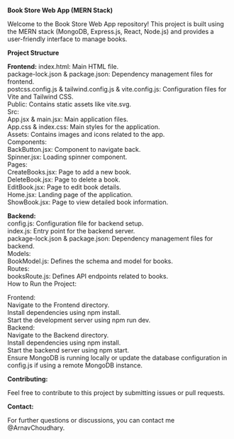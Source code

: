 **Book Store Web App (MERN Stack)**

Welcome to the Book Store Web App repository! This project is built using the MERN stack (MongoDB, Express.js, React, Node.js) and provides a user-friendly interface to manage books.

**Project Structure**

**Frontend:**
index.html: Main HTML file.<br>
package-lock.json & package.json: Dependency management files for frontend.<br>
postcss.config.js & tailwind.config.js & vite.config.js: Configuration files for Vite and Tailwind CSS.<br>
Public: Contains static assets like vite.svg.<br>
Src:<br>
App.jsx & main.jsx: Main application files.<br>
App.css & index.css: Main styles for the application.<br>
Assets: Contains images and icons related to the app.<br>
Components:<br>
BackButton.jsx: Component to navigate back.<br>
Spinner.jsx: Loading spinner component.<br>
Pages:<br>
CreateBooks.jsx: Page to add a new book.<br>
DeleteBook.jsx: Page to delete a book.<br>
EditBook.jsx: Page to edit book details.<br>
Home.jsx: Landing page of the application.<br>
ShowBook.jsx: Page to view detailed book information.<br>

**Backend:**<br>
config.js: Configuration file for backend setup.<br>
index.js: Entry point for the backend server.<br>
package-lock.json & package.json: Dependency management files for backend.<br>
Models:<br>
BookModel.js: Defines the schema and model for books.<br>
Routes:<br>
booksRoute.js: Defines API endpoints related to books.<br>
How to Run the Project:<br>

Frontend:<br>
Navigate to the Frontend directory.<br>
Install dependencies using npm install.<br>
Start the development server using npm run dev.<br>
Backend:<br>
Navigate to the Backend directory.<br>
Install dependencies using npm install.<br>
Start the backend server using npm start.<br>
Ensure MongoDB is running locally or update the database configuration in config.js if using a remote MongoDB instance.<br>

**Contributing:**

Feel free to contribute to this project by submitting issues or pull requests.

**Contact:**

For further questions or discussions, you can contact me @ArnavChoudhary.
